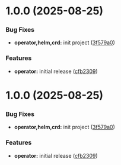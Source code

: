 # 1.0.0 (2025-08-25)


### Bug Fixes

* **operator,helm,crd:** init project ([3f579a0](https://github.com/codespace-operator/codespace-operator/commit/3f579a0240c9db5532f9b49791e968344934f40c))


### Features

* **operator:** initial release ([cfb2309](https://github.com/codespace-operator/codespace-operator/commit/cfb230919e90f15e0e4923b35a4a414608a22b5c))

# 1.0.0 (2025-08-25)


### Bug Fixes

* **operator,helm,crd:** init project ([3f579a0](https://github.com/codespace-operator/codespace-operator/commit/3f579a0240c9db5532f9b49791e968344934f40c))


### Features

* **operator:** initial release ([cfb2309](https://github.com/codespace-operator/codespace-operator/commit/cfb230919e90f15e0e4923b35a4a414608a22b5c))
